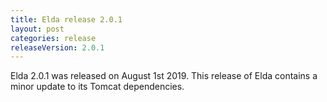 ```yaml
---
title: Elda release 2.0.1
layout: post
categories: release
releaseVersion: 2.0.1
---
```


Elda 2.0.1 was released on August 1st 2019.
This release of Elda contains a minor update to its Tomcat dependencies.

